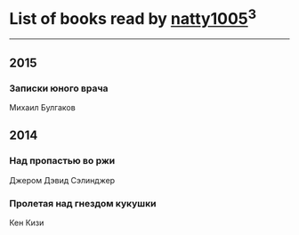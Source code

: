 # List of books read by [natty1005](http://vk.com/id145607502)<sup>3</sup>
---

## 2015

### Записки юного врача
Михаил Булгаков



## 2014

### Над пропастью во ржи
Джером Дэвид Сэлинджер


### Пролетая над гнездом кукушки
Кен Кизи



